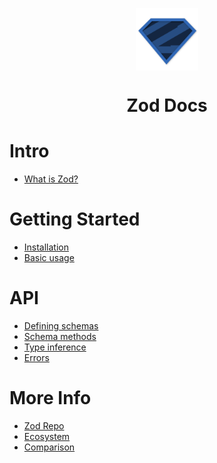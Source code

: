 <p align="center">
    <img src="logo.svg" width="100px" align="center" />
    <h1 align="center">Zod Docs</h1>
</p>

# Intro
- [What is Zod?](what-is-zod.md)

# Getting Started
- [Installation](installation.md)
- [Basic usage](basic-usage.md)

# API
- [Defining schemas](defining-schemas/README.md)
- [Schema methods](schema-methods/README.md)
- [Type inference](type-inference.md)
- [Errors](errors.md)

# More Info
- [Zod Repo](https://github.com/colinhacks/zod)
- [Ecosystem](ecosystem.md)
- [Comparison](comparison.md)